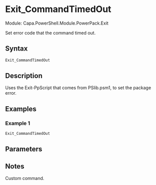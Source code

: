 # Exit_CommandTimedOut
Module: Capa.PowerShell.Module.PowerPack.Exit

Set error code that the command timed out.

## Syntax

```powershell
Exit_CommandTimedOut
```

## Description

Uses the Exit-PpScript that comes from PSlib.psm1, to set the package error.

## Examples

### Example 1
```powershell
Exit_CommandTimedOut
```
    

## Parameters


## Notes

Custom command.
